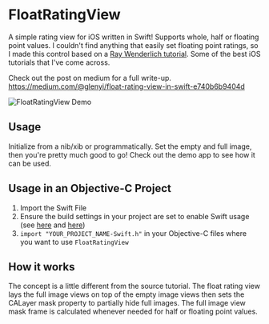 FloatRatingView
=================

A simple rating view for iOS written in Swift! Supports whole, half or floating point values. I couldn't find anything that easily set floating point ratings, so I made this control based on a [Ray Wenderlich tutorial](http://goo.gl/B49Al4). Some of the best iOS tutorials that I've come across.

Check out the post on medium for a full write-up.<br />
https://medium.com/@glenyi/float-rating-view-in-swift-e740b6b9404d

![FloatRatingView Demo](https://raw.githubusercontent.com/strekfus/FloatRatingView/master/FloatRatingView.gif "FloatRatingView Demo")

Usage
-----

Initialize from a nib/xib or programmatically. Set the empty and full image, then you're pretty much good to go! Check out the demo app to see how it can be used.

Usage in an Objective-C Project
-------------------------------
 1. Import the Swift File
 2. Ensure the build settings in your project are set to enable Swift usage (see [here](http://stackoverflow.com/questions/25774085/xcode-gm-ios-8-gm-swift-today-extension-crash-in-simulator-and-device-library-n) and [here](http://stackoverflow.com/questions/24002836/dyld-library-not-loaded-rpath-libswift-stdlib-core-dylib/25247890#25247890))
 3. `import "YOUR_PROJECT_NAME-Swift.h"` in your Objective-C files where you want to use `FloatRatingView`

How it works
------------

The concept is a little different from the source tutorial. The float rating view lays the full image views on top of the empty image views then sets the CALayer mask property to partially hide full images. The full image view mask frame is calculated whenever needed for half or floating point values.

